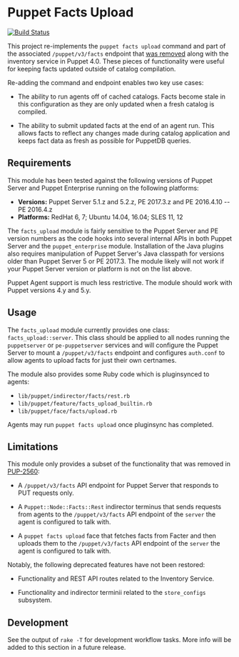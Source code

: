 Puppet Facts Upload
===================

[![Build Status](https://travis-ci.org/Sharpie/puppet-facts_upload.svg?branch=master)](https://travis-ci.org/Sharpie/puppet-facts_upload)

This project re-implements the `puppet facts upload` command and part of the
associated `/puppet/v3/facts` endpoint that [was removed][PUP-2560] along with
the inventory service in Puppet 4.0. These pieces of functionality were useful
for keeping facts updated outside of catalog compilation.

[PUP-2560]: https://tickets.puppetlabs.com/browse/PUP-2560

Re-adding the command and endpoint enables two key use cases:

  - The ability to run agents off of cached catalogs. Facts become stale in this
    configuration as they are only updated when a fresh catalog is compiled.

  - The ability to submit updated facts at the end of an agent run. This allows
    facts to reflect any changes made during catalog application and keeps fact
    data as fresh as possible for PuppetDB queries.


## Requirements

This module has been tested against the following versions of Puppet Server and
Puppet Enterprise running on the following platforms:

  - **Versions:** Puppet Server 5.1.z and 5.2.z,
                  PE 2017.3.z and PE 2016.4.10 -- PE 2016.4.z
  - **Platforms:** RedHat 6, 7; Ubuntu 14.04, 16.04; SLES 11, 12

The `facts_upload` module is fairly sensitive to the Puppet Server and PE
version numbers as the code hooks into several internal APIs in both Puppet
Server and the `puppet_enterprise` module. Installation of the Java plugins
also requires manipulation of Puppet Server's Java classpath for versions
older than Puppet Server 5 or PE 2017.3. The module likely will not work if
your Puppet Server version or platform is not on the list above.

Puppet Agent support is much less restrictive. The module should work with Puppet
versions 4.y and 5.y.


## Usage

The `facts_upload` module currently provides one class: `facts_upload::server`.
This class should be applied to all nodes running the `puppetserver` or
`pe-puppetserver` services and will configure the Puppet Server to mount a
`/puppet/v3/facts` endpoint and configures `auth.conf` to allow agents to
upload facts for just their own certnames.

The module also provides some Ruby code which is pluginsynced to agents:

  - `lib/puppet/indirector/facts/rest.rb`
  - `lib/puppet/feature/facts_upload_builtin.rb`
  - `lib/puppet/face/facts/upload.rb`

Agents may run `puppet facts upload` once pluginsync has completed.


## Limitations

This module only provides a subset of the functionality that was removed in
[PUP-2560][PUP-2560]:

  - A `/puppet/v3/facts` API endpoint for Puppet Server that responds to PUT
    requests only.

  - A `Puppet::Node::Facts::Rest` indirector terminus that sends requests from
    agents to the `/puppet/v3/facts` API endpoint of the `server` the agent is
    configured to talk with.

  - A `puppet facts upload` face that fetches facts from Facter and then
    uploads them to the `/puppet/v3/facts` API endpoint of the `server` the
    agent is configured to talk with.

Notably, the following deprecated features have not been restored:

  - Functionality and REST API routes related to the Inventory Service.

  - Functionality and indirector terminii related to  the `store_configs`
    subsystem.


## Development

See the output of `rake -T` for development workflow tasks. More info will be
added to this section in a future release.
